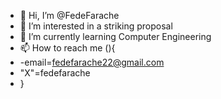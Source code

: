 - 👋 Hi, I’m @FedeFarache
- 👀 I’m interested in a striking proposal
- 🌱 I’m currently learning Computer Engineering
- 📫 How to reach me (){
- -email=fedefarache22@gmail.com
- "X"=fedefarache
- }
